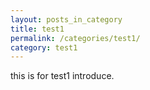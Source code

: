 ```yaml
---
layout: posts_in_category
title: test1
permalink: /categories/test1/
category: test1
---
```

this is for test1 introduce.